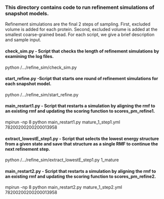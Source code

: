 ### This directory contains code to run refinement simulations of snapshot models.
Refinement simulations are the final 2 steps of sampling. First, excluded volume is added for each protein. Second, excluded volume is added at the smallest coarse-grained bead.
For each script, we give a brief description and sample input.

#### check_sim.py - Script that checks the length of refinement simulations by examining the log files.
python /.../refine_sim/check_sim.py

#### start_refine.py -Script that starts one round of refinement simulations for each snapshot model.
python /.../refine_sim/start_refine.py

#### main_restart1.py - Script that restarts a simulation by aligning the rmf to an existing rmf and updating the scoring function to scores_pm_refine1.
mpirun -np 8 python main_restart1.py mature_1_step1.yml 78200200200200013958

#### extract_lowestE_step1.py - Script that selects the lowest energy structure from a given state and save that structure as a single RMF to continue the next refinement step.
python /.../refine_sim/extract_lowestE_step1.py 1_mature

#### main_restart2.py - Script that restarts a simulation by aligning the rmf to an existing rmf and updating the scoring function to scores_pm_refine2.
mpirun -np 8 python main_restart2.py mature_1_step2.yml 78200200200200013958